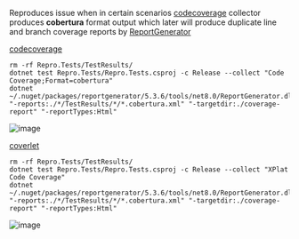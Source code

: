 Reproduces issue when in certain scenarios [codecoverage](https://github.com/microsoft/codecoverage) collector produces **cobertura** format output which later will produce duplicate line and branch coverage reports by [ReportGenerator](https://github.com/danielpalme/ReportGenerator)

[codecoverage](https://github.com/microsoft/codecoverage)
```
rm -rf Repro.Tests/TestResults/
dotnet test Repro.Tests/Repro.Tests.csproj -c Release --collect "Code Coverage;Format=cobertura"
dotnet ~/.nuget/packages/reportgenerator/5.3.6/tools/net8.0/ReportGenerator.dll "-reports:./*/TestResults/*/*.cobertura.xml" "-targetdir:./coverage-report" "-reportTypes:Html"
```

![image](https://github.com/standsed/CodeCoverageRepro/assets/37961304/fe465c5c-a54e-4b90-a846-960f0680c0db)

[coverlet](https://github.com/coverlet-coverage/coverlet)
```
rm -rf Repro.Tests/TestResults/
dotnet test Repro.Tests/Repro.Tests.csproj -c Release --collect "XPlat Code Coverage"
dotnet ~/.nuget/packages/reportgenerator/5.3.6/tools/net8.0/ReportGenerator.dll "-reports:./*/TestResults/*/*.cobertura.xml" "-targetdir:./coverage-report" "-reportTypes:Html"
```

![image](https://github.com/standsed/CodeCoverageRepro/assets/37961304/c01dbdba-1e66-4c7e-b1bf-423aace996e5)
